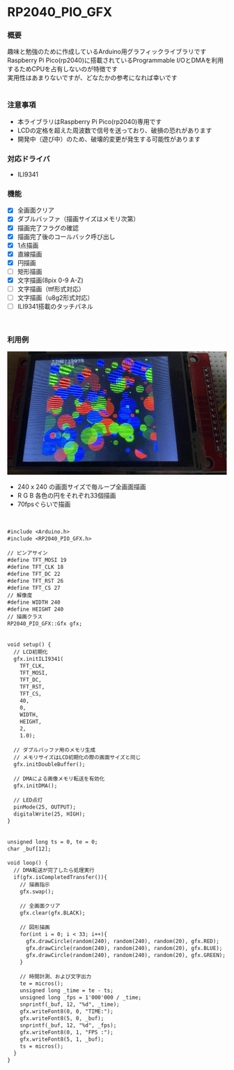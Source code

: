 # RP2040_PIO_GFX
### 概要
趣味と勉強のために作成しているArduino用グラフィックライブラリです  <br/>
Raspberry Pi Pico(rp2040)に搭載されているProgrammable I/OとDMAを利用するためCPUを占有しないのが特徴です  <br/>
実用性はあまりないですが、どなたかの参考になれば幸いです  <br/>
<br/>

### 注意事項
- 本ライブラリはRaspberry Pi Pico(rp2040)専用です
- LCDの定格を超えた周波数で信号を送っており、破損の恐れがあります
- 開発中（遊び中）のため、破壊的変更が発生する可能性があります

### 対応ドライバ
- ILI9341

### 機能
- [x] 全画面クリア
- [x] ダブルバッファ（描画サイズはメモリ次第）
- [x] 描画完了フラグの確認
- [x] 描画完了後のコールバック呼び出し
- [x] 1点描画
- [x] 直線描画
- [x] 円描画
- [ ] 矩形描画
- [x] 文字描画(8pix 0-9 A-Z)
- [ ] 文字描画（ttf形式対応）
- [ ] 文字描画（u8g2形式対応）
- [ ] ILI9341搭載のタッチパネル
<br />

### 利用例
![利用例](images/sample.png)
- 240 x 240 の画面サイズで毎ループ全画面描画
- R G B 各色の円をそれぞれ33個描画
- 70fpsぐらいで描画
<br/>

```
#include <Arduino.h>
#include <RP2040_PIO_GFX.h>

// ピンアサイン
#define TFT_MOSI 19
#define TFT_CLK 18
#define TFT_DC 22
#define TFT_RST 26
#define TFT_CS 27
// 解像度
#define WIDTH 240
#define HEIGHT 240
// 描画クラス
RP2040_PIO_GFX::Gfx gfx;


void setup() {
  // LCD初期化
  gfx.initILI9341(
    TFT_CLK,
    TFT_MOSI,
    TFT_DC,
    TFT_RST,
    TFT_CS,
    40,
    0,
    WIDTH,
    HEIGHT,
    2,
    1.0);

  // ダブルバッファ用のメモリ生成
  // メモリサイズはLCD初期化の際の画面サイズと同じ
  gfx.initDoubleBuffer();

  // DMAによる画像メモリ転送を有効化
  gfx.initDMA();

  // LED点灯
  pinMode(25, OUTPUT);
  digitalWrite(25, HIGH);
}


unsigned long ts = 0, te = 0;
char _buf[12];

void loop() {
  // DMA転送が完了したら処理実行
  if(gfx.isCompletedTransfer()){
    // 描画指示
    gfx.swap();

    // 全画面クリア
    gfx.clear(gfx.BLACK);

    // 図形描画
    for(int i = 0; i < 33; i++){
      gfx.drawCircle(random(240), random(240), random(20), gfx.RED);
      gfx.drawCircle(random(240), random(240), random(20), gfx.BLUE);
      gfx.drawCircle(random(240), random(240), random(20), gfx.GREEN);
    }

    // 時間計測、および文字出力
    te = micros();
    unsigned long _time = te - ts;
    unsigned long _fps = 1'000'000 / _time;
    snprintf(_buf, 12, "%d", _time);
    gfx.writeFont8(0, 0, "TIME:");
    gfx.writeFont8(5, 0, _buf);
    snprintf(_buf, 12, "%d", _fps);
    gfx.writeFont8(0, 1, "FPS :");
    gfx.writeFont8(5, 1, _buf);
    ts = micros();
  }
}
```



  
